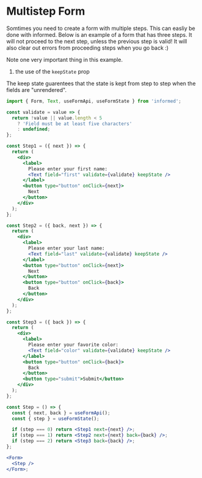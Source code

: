 # Multistep Form

Somtimes you need to create a form with multiple steps. This can easliy be done with informed.
Below is an example of a form that has three steps. It will not proceed to the next step,
unless the previous step is valid! It will also clear out errors from proceeding steps when
you go back :)

Note one very important thing in this example.

1. the use of the `keepState` prop

The keep state guarentees that the state is kept from step to step when the fields are "unrendered".

<!-- STORY -->

```jsx
import { Form, Text, useFormApi, useFormState } from 'informed';

const validate = value => {
  return !value || value.length < 5
    ? 'Field must be at least five characters'
    : undefined;
};

const Step1 = ({ next }) => {
  return (
    <div>
      <label>
        Please enter your first name:
        <Text field="first" validate={validate} keepState />
      </label>
      <button type="button" onClick={next}>
        Next
      </button>
    </div>
  );
};

const Step2 = ({ back, next }) => {
  return (
    <div>
      <label>
        Please enter your last name:
        <Text field="last" validate={validate} keepState />
      </label>
      <button type="button" onClick={next}>
        Next
      </button>
      <button type="button" onClick={back}>
        Back
      </button>
    </div>
  );
};

const Step3 = ({ back }) => {
  return (
    <div>
      <label>
        Please enter your favorite color:
        <Text field="color" validate={validate} keepState />
      </label>
      <button type="button" onClick={back}>
        Back
      </button>
      <button type="submit">Submit</button>
    </div>
  );
};

const Step = () => {
  const { next, back } = useFormApi();
  const { step } = useFormState();

  if (step === 0) return <Step1 next={next} />;
  if (step === 1) return <Step2 next={next} back={back} />;
  if (step === 2) return <Step3 back={back} />;
};

<Form>
  <Step />
</Form>;
```
